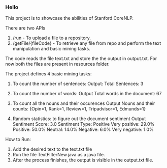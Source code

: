 ### Hello

This project is to showcase the abilities of Stanford CoreNLP.

There are two APIs
1. /run - To upload a file to a repository.
2. /getFile/{fileCode} - To retrieve any file from repo and perform the text manipulation and basic mining tasks.

The code reads the file text.txt and store the the output in output.txt. For now both the files are present in resources folder.

The project defines 4 basic mining tasks:
1. To count the number of sentences:
    Output:
      Total Sentences: 3
      
2. To count the number of words:
    Output
      Total words in the document: 67
      
3. To count all the nouns and their occurences
    Output
      Nouns and their counts: {Opin=1, Rank=1, Review=1, Tripadvisor=1, Edmunds=1}
      
4. Random statistics: to figure out the document sentiment
    Output
      Sentiment Score: 3.0
      Sentiment Type: Positive
      Very positive: 29.0%
      Positive: 50.0%
      Neutral: 14.0%
      Negative: 6.0%
      Very negative: 1.0%
      
How to Run:
1. Add the desired text to the text.txt file
2. Run the file TextFIlterNew.java as a java file.
3. After the process finishes, the output is visible in the output.txt file.
